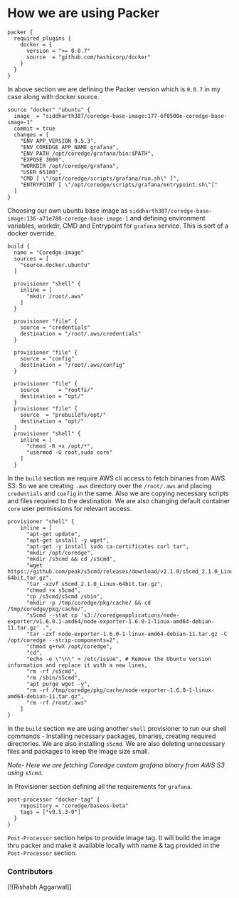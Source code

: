 # How we are using Packer

```hcl
packer {
  required_plugins {
    docker = {
      version = ">= 0.0.7"
      source  = "github.com/hashicorp/docker"
    }
  }
}
```
In above section we are defining the Packer version which is `0.0.7` in my case along with docker source.

```hcl
source "docker" "ubuntu" {
  image  = "siddharth387/coredge-base-image:177-6f0500e-coredge-base-image-1"
  commit = true
  changes = [
    "ENV APP_VERSION 9.5.3",
    "ENV COREDGE_APP_NAME grafana",
    "ENV PATH /opt/coredge/grafana/bin:$PATH",
    "EXPOSE 3000",
    "WORKDIR /opt/coredge/grafana",
    "USER 65100",
    "CMD [ \"/opt/coredge/scripts/grafana/run.sh\" ]",
    "ENTRYPOINT [ \"/opt/coredge/scripts/grafana/entrypoint.sh\"]"
  ]
}
```

Choosing our own ubuntu base image as `siddharth387/coredge-base-image:136-a71e788-coredge-base-image-1` and defining environment variables, workdir, CMD and Entrypoint for `grafana` service. This is sort of a docker override.

```hcl
build {
  name = "Coredge-image"
  sources = [
    "source.docker.ubuntu"
  ]

  provisioner "shell" {
    inline = [
      "mkdir /root/.aws"
    ]
  }

  provisioner "file" {
    source = "credentials"
    destination = "/root/.aws/credentials"
  }

  provisioner "file" {
    source = "config"
    destination = "/root/.aws/config"
  }

  provisioner "file" {
    source      = "rootfs/"
    destination = "opt/"
  }
  provisioner "file" {
    source  = "prebuildfs/opt/"
    destination = "opt/"
  }
  provisioner "shell" {
    inline = [
      "chmod -R +x /opt/*",
      "usermod -G root,sudo core"
    ]
  }
```
In the `build` section we require AWS cli access to fetch binaries from AWS S3. So we are creating `.aws` directory over the `/root/.aws` and placing `credentials` and `config` in the same.
Also we are copying necessary scripts and files required to the destination. We are also changing default container `core` user permissions for relevant access.

```hcl
provisioner "shell" {
    inline = [
      "apt-get update",
      "apt-get install -y wget",
      "apt-get -y install sudo ca-certificates curl tar",
      "mkdir /opt/coredge",
      "mkdir /s5cmd && cd /s5cmd",
      "wget https://github.com/peak/s5cmd/releases/download/v2.1.0/s5cmd_2.1.0_Linux-64bit.tar.gz",
      "tar -xzvf s5cmd_2.1.0_Linux-64bit.tar.gz",
      "chmod +x s5cmd",
      "cp /s5cmd/s5cmd /sbin",
      "mkdir -p /tmp/coredge/pkg/cache/ && cd /tmp/coredge/pkg/cache/",
      "s5cmd --stat cp 's3://coredgeapplications/node-exporter/v1.6.0.1-amd64/node-exporter-1.6.0-1-linux-amd64-debian-11.tar.gz' .",
      "tar -zxf node-exporter-1.6.0-1-linux-amd64-debian-11.tar.gz -C /opt/coredge --strip-components=2",
      "chmod g+rwX /opt/coredge",
      "cd",
      "echo -e \"\n\" > /etc/issue", # Remove the Ubuntu version information and replace it with a new lines,
      "rm -rf /s5cmd",
      "rm /sbin/s5cmd",
      "apt purge wget -y",
      "rm -rf /tmp/coredge/pkg/cache/node-exporter-1.6.0-1-linux-amd64-debian-11.tar.gz",
      "rm -rf /root/.aws"
    ]
}
```
In the `build` section we are using another `shell` provisioner to run our shell commands - Installing necessary packages, binaries, creating required directories. We are also installing `s5cmd`. We are also deleting unnecessary files and packages to keep the image size small. 

*Note-* *Here we are fetching Coredge custom grafana binary from AWS S3 using `s5cmd`.*

In Provisioner section defining all the requirements for `grafana`.

```hcl
post-processor "docker-tag" {
    repository = "coredge/baseos-beta"
    tags = ["v9.5.3-0"]
  }
}
```
`Post-Processor` section helps to provide image tag. It will build the image thru packer and make it available locally with name & tag provided in the `Post-Processor` section.


### Contributors
[![Rishabh Aggarwal]]
